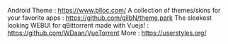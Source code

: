 Android Theme : https://www.blloc.com/
A collection of themes/skins for your favorite apps : https://github.com/gilbN/theme.park
The sleekest looking WEBUI for qBittorrent made with Vuejs! : https://github.com/WDaan/VueTorrent
More : https://userstyles.org/
